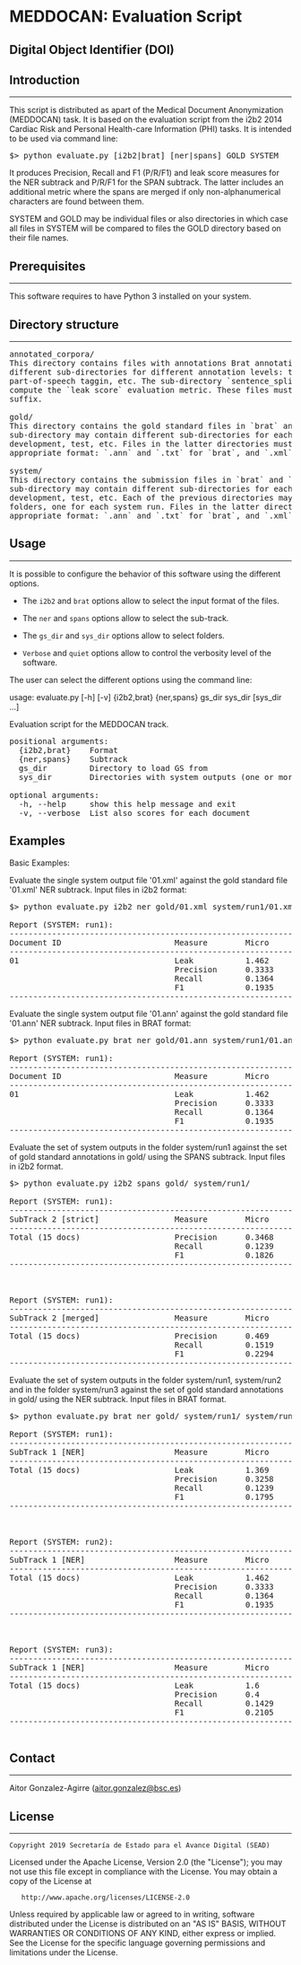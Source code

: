 # MEDDOCAN: Evaluation Script

## Digital Object Identifier (DOI)


## Introduction
------------

This script is distributed as apart of the Medical Document Anonymization
(MEDDOCAN) task. It is based on the evaluation script from the i2b2 2014
Cardiac Risk and Personal Health-care Information (PHI) tasks. It is
intended to be used via command line:

<pre>
$> python evaluate.py [i2b2|brat] [ner|spans] GOLD SYSTEM
</pre>

It produces Precision, Recall and F1 (P/R/F1) and leak score measures for
the NER subtrack and P/R/F1 for the SPAN subtrack. The latter includes an
additional metric where the spans are merged if only non-alphanumerical
characters are found between them.

SYSTEM and GOLD may be individual files or also directories in which case
all files in SYSTEM will be compared to files the GOLD directory based on
their file names.


## Prerequisites
-------------

This software requires to have Python 3 installed on your system.


## Directory structure
-------------------

<pre>
annotated_corpora/
This directory contains files with annotations Brat annotation format. It may contain
different sub-directories for different annotation levels: tokens, sentence splitting,
part-of-speech taggin, etc. The sub-directory `sentence_splitting` is mandatory to 
compute the `leak score` evaluation metric. These files must be stored with `.ann` 
suffix.

gold/
This directory contains the gold standard files in `brat` and `i2b2` format. Each
sub-directory may contain different sub-directories for each data set: sample, train,
development, test, etc. Files in the latter directories must be in the
appropriate format: `.ann` and `.txt` for `brat`, and `.xml` for `i2b2`. 

system/
This directory contains the submission files in `brat` and `i2b2` format. Each
sub-directory may contain different sub-directories for each data set: sample, train,
development, test, etc. Each of the previous directories may contain any number of
folders, one for each system run. Files in the latter directories must be in the
appropriate format: `.ann` and `.txt` for `brat`, and `.xml` for `i2b2`. 
</pre> 


## Usage
-----


It is possible to configure the behavior of this software using the different options.


  - The `i2b2` and `brat` options allow to select the input format of the files.

  - The `ner` and `spans` options allow to select the sub-track.

  - The `gs_dir` and `sys_dir` options allow to select folders.
  
  - `Verbose` and `quiet` options allow to control the verbosity level of the software.


The user can select the different options using the command line:

usage: evaluate.py [-h] [-v]
                   {i2b2,brat} {ner,spans} gs_dir sys_dir [sys_dir ...]

Evaluation script for the MEDDOCAN track.

<pre>
positional arguments:
  {i2b2,brat}    Format
  {ner,spans}    Subtrack
  gs_dir         Directory to load GS from
  sys_dir        Directories with system outputs (one or more)

optional arguments:
  -h, --help     show this help message and exit
  -v, --verbose  List also scores for each document
</pre>


## Examples

Basic Examples:

Evaluate the single system output file '01.xml' against the gold standard
file '01.xml' NER subtrack. Input files in i2b2 format:

<pre>
$> python evaluate.py i2b2 ner gold/01.xml system/run1/01.xml

Report (SYSTEM: run1):
------------------------------------------------------------
Document ID                        Measure        Micro
------------------------------------------------------------
01                                 Leak           1.462
                                   Precision      0.3333              
                                   Recall         0.1364              
                                   F1             0.1935              
------------------------------------------------------------
</pre>


Evaluate the single system output file '01.ann' against the gold standard
file '01.ann' NER subtrack. Input files in BRAT format:

<pre>
$> python evaluate.py brat ner gold/01.ann system/run1/01.ann

Report (SYSTEM: run1):
------------------------------------------------------------
Document ID                        Measure        Micro
------------------------------------------------------------
01                                 Leak           1.462
                                   Precision      0.3333              
                                   Recall         0.1364              
                                   F1             0.1935              
------------------------------------------------------------
</pre>

Evaluate the set of system outputs in the folder system/run1 against the
set of gold standard annotations in gold/ using the SPANS subtrack. Input
files in i2b2 format.

<pre>
$> python evaluate.py i2b2 spans gold/ system/run1/

Report (SYSTEM: run1):
------------------------------------------------------------
SubTrack 2 [strict]                Measure        Micro
------------------------------------------------------------
Total (15 docs)                    Precision      0.3468
                                   Recall         0.1239              
                                   F1             0.1826              
------------------------------------------------------------


                                                                      
Report (SYSTEM: run1):
------------------------------------------------------------
SubTrack 2 [merged]                Measure        Micro
------------------------------------------------------------
Total (15 docs)                    Precision      0.469
                                   Recall         0.1519              
                                   F1             0.2294              
------------------------------------------------------------
</pre>

Evaluate the set of system outputs in the folder system/run1, system/run2
and in the folder system/run3 against the set of gold standard annotations
in gold/ using the NER subtrack. Input files in BRAT format.

<pre>
$> python evaluate.py brat ner gold/ system/run1/ system/run2/ system/run3/

Report (SYSTEM: run1):
------------------------------------------------------------
SubTrack 1 [NER]                   Measure        Micro
------------------------------------------------------------
Total (15 docs)                    Leak           1.369
                                   Precision      0.3258              
                                   Recall         0.1239              
                                   F1             0.1795              
------------------------------------------------------------


                                                                      
Report (SYSTEM: run2):
------------------------------------------------------------
SubTrack 1 [NER]                   Measure        Micro
------------------------------------------------------------
Total (15 docs)                    Leak           1.462
                                   Precision      0.3333              
                                   Recall         0.1364              
                                   F1             0.1935              
------------------------------------------------------------


                                                                      
Report (SYSTEM: run3):
------------------------------------------------------------
SubTrack 1 [NER]                   Measure        Micro
------------------------------------------------------------
Total (15 docs)                    Leak           1.6
                                   Precision      0.4              
                                   Recall         0.1429              
                                   F1             0.2105              
------------------------------------------------------------

</pre>


## Contact
------

Aitor Gonzalez-Agirre (aitor.gonzalez@bsc.es)


## License
-------

    Copyright 2019 Secretaría de Estado para el Avance Digital (SEAD)

Licensed under the Apache License, Version 2.0 (the "License"); you may 
not use this file except in compliance with the License. You may obtain a 
copy of the License at

       http://www.apache.org/licenses/LICENSE-2.0

Unless required by applicable law or agreed to in writing, software
distributed under the License is distributed on an "AS IS" BASIS,
WITHOUT WARRANTIES OR CONDITIONS OF ANY KIND, either express or implied.
See the License for the specific language governing permissions and
limitations under the License.

